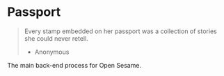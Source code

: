 # Passport

> Every stamp embedded on her passport was a collection
> of stories she could never retell.
> - Anonymous

The main back-end process for Open Sesame.
